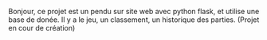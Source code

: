 Bonjour, ce projet est un pendu sur site web avec python flask, et utilise une base de donée. Il y a le jeu, un classement, un historique des parties. (Projet en cour de création)
